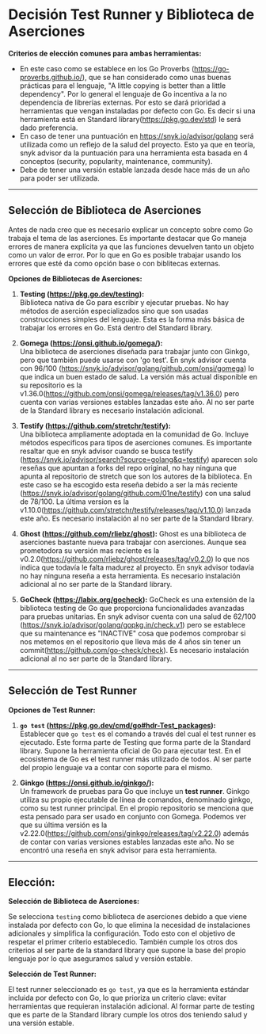 # Decisión Test Runner y Biblioteca de Aserciones 


**Criterios de elección comunes para ambas herramientas:**

- En este caso como se establece en los Go Proverbs (https://go-proverbs.github.io/), que se han considerado como unas buenas prácticas para el lenguaje, "A little copying is better than a little dependency". Por lo general el lenguaje de Go incentiva a la no dependencia de librerías externas. Por esto se dará prioridad a herramientas que vengan instaladas por defecto con Go. Es decir si una herramienta está en Standard library(https://pkg.go.dev/std) le será dado preferencia.
- En caso de tener una puntuación en https://snyk.io/advisor/golang será utilizada como un reflejo de la salud del proyecto. Esto ya que en teoría, snyk advisor da la puntuación para una herramienta esta basada en 4 conceptos (security, popularity, maintenance, community).
- Debe de tener una versión estable lanzada desde hace más de un año para poder ser utilizada. 

---

## Selección de Biblioteca de Aserciones

Antes de nada creo que es necesario explicar un concepto sobre como Go trabaja el tema de las aserciones. Es importante destacar que Go maneja errores de manera explícita ya que las funciones devuelven tanto un objeto como un valor de error. Por lo que en Go es posible trabajar usando los errores que esté da como opción base o con  biblitecas externas.

**Opciones de Bibliotecas de Aserciones:**

1. **Testing (https://pkg.go.dev/testing):**  
   Biblioteca nativa de Go para escribir y ejecutar pruebas. No hay métodos de aserción especializados sino que son usadas construcciones simples del 
   lenguaje. Esta es la forma más básica de trabajar los errores en Go. Está dentro del Standard library. 

2. **Gomega (https://onsi.github.io/gomega/):**  
   Una biblioteca de aserciones diseñada para trabajar junto con Ginkgo, pero que también puede usarse con 'go test'. En snyk advisor cuenta con 96/100 (https://snyk.io/advisor/golang/github.com/onsi/gomega) lo que indica un buen estado de salud. La versión más actual disponible en su repositorio es la v1.36.0(https://github.com/onsi/gomega/releases/tag/v1.36.0) pero cuenta con varias versiones estables lanzadas este año. Al no ser parte de la Standard library es necesario instalación adicional.

3. **Testify (https://github.com/stretchr/testify):**  
   Una biblioteca ampliamente adoptada en la comunidad de Go. Incluye métodos especificos para tipos de aserciones comunes. Es importante resaltar que en snyk advisor cuando se busca testify (https://snyk.io/advisor/search?source=golang&q=testify) aparecen solo reseñas que apuntan a forks del repo original, no hay ninguna que apunta al repositorio de stretch que son los autores de la biblioteca. En este caso se ha escogido esta reseña debido a ser la más reciente (https://snyk.io/advisor/golang/github.com/01ne/testify) con una salud de 78/100. La última version es la v1.10.0(https://github.com/stretchr/testify/releases/tag/v1.10.0) lanzada este año. Es necesario instalación al no ser parte de la Standard library. 

4. **Ghost (https://github.com/rliebz/ghost):**
   Ghost es una biblioteca de aserciones bastante nueva para trabajar con aserciones. Aunque sea prometodora su versión mas reciente es la v0.2.0(https://github.com/rliebz/ghost/releases/tag/v0.2.0) lo que nos indica que todavía le falta madurez al proyecto. En snyk advisor todavía no hay ninguna reseña a esta herramienta. Es necesario instalación adicional al no ser parte de la Standard library.

5. **GoCheck (https://labix.org/gocheck):**
   GoCheck es una extensión de la biblioteca testing de Go que proporciona funcionalidades avanzadas para pruebas unitarias. En snyk advisor cuenta con una salud de 62/100 (https://snyk.io/advisor/golang/gopkg.in/check.v1) pero se establece que su maintenance es "INACTIVE" cosa que podemos comprobar si nos metemos en el repositorio que lleva más de 4 años sin tener un commit(https://github.com/go-check/check). Es necesario instalación adicional al no ser parte de la Standard library.


---

## Selección de Test Runner

**Opciones de Test Runner:**

1. **`go test` (https://pkg.go.dev/cmd/go#hdr-Test_packages):**  
   Establecer que `go test` es el comando a través del cual el test runner es ejecutado. Este forma parte de Testing que forma parte de la Standard library. Supone la herramienta oficial de Go para ejecutar test. En el ecosistema de Go es el test runner más utilizado de todos. Al ser parte del propio lenguaje va a contar con soporte para el mismo. 

2. **Ginkgo (https://onsi.github.io/ginkgo/):**  
   Un framework de pruebas para Go que incluye un **test runner**. Ginkgo utiliza su propio ejecutable de línea de comandos, denominado ginkgo, como su test runner principal. En el propio repositorio se menciona que esta pensado para ser usado en conjunto con Gomega. Podemos ver que su última versión es la v2.22.0(https://github.com/onsi/ginkgo/releases/tag/v2.22.0) además de contar con varias versiones estables lanzadas este año. No se encontró una reseña en snyk advisor para esta herramienta.

---

## Elección:

**Selección de Biblioteca de Aserciones:**

Se selecciona `testing` como biblioteca de aserciones debido a que viene instalada por defecto con Go, lo que elimina la necesidad de instalaciones adicionales y simplifica la configuración. Todo esto con el objetivo de respetar el primer criterio establecedio. También cumple los otros dos criterios al ser parte de la standard library que supone la base del propio lenguaje por lo que aseguramos salud y versión estable.

**Selección de Test Runner:**

El test runner seleccionado es `go test`, ya que es la herramienta estándar incluida por defecto con Go, lo que prioriza un criterio clave: evitar herramientas que requieran instalación adicional. Al formar parte de testing que es parte de la Standard library cumple los otros dos teniendo salud y una versión estable.

